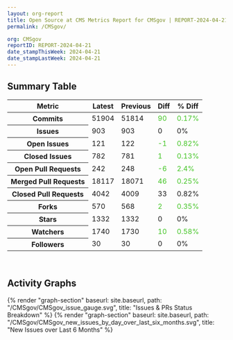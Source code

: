 ```yaml
---
layout: org-report
title: Open Source at CMS Metrics Report for CMSgov | REPORT-2024-04-21
permalink: /CMSgov/

org: CMSgov
reportID: REPORT-2024-04-21
date_stampThisWeek: 2024-04-21
date_stampLastWeek: 2024-04-21
---
```

<div class="summary-table">
  <table class="usa-table usa-table--borderless">
    <h2> Summary Table </h2>
    <thead>
      <tr>
        <th scope="col">Metric</th>
        <th scope="col">Latest</th>
        <th scope="col">Previous</th>
        <th scope="col">Diff</th>
        <th scope="col">% Diff</th>
      </tr>
    </thead>
    <tbody>
      <tr>
        <th scope="row">Commits</th>
        <td>51904</td>
        <td>51814</td>
        <td style="color: #45c527" >90</td>
        <td style="color: #45c527" >0.17%</td>
      </tr>
      <tr>
        <th scope="row">Issues</th>
        <td>903</td>
        <td>903</td>
        <td style="" >0</td>
        <td style="" >0%</td>
      </tr>
      <tr>
        <th scope="row">Open Issues</th>
        <td>121</td>
        <td>122</td>
        <td style="color: #45c527" >-1</td>
        <td style="color: #45c527" >0.82%</td>
      </tr>
      <tr>
        <th scope="row">Closed Issues</th>
        <td>782</td>
        <td>781</td>
        <td style="color: #45c527" >1</td>
        <td style="color: #45c527" >0.13%</td>
      </tr>
      <tr>
        <th scope="row">Open Pull Requests</th>
        <td>242</td>
        <td>248</td>
        <td style="color: #45c527" >-6</td>
        <td style="color: #45c527" >2.4%</td>
      </tr>
      <tr>
        <th scope="row">Merged Pull Requests</th>
        <td>18117</td>
        <td>18071</td>
        <td style="color: #45c527" >46</td>
        <td style="color: #45c527" >0.25%</td>
      </tr>
      <tr>
        <th scope="row">Closed Pull Requests</th>
        <td>4042</td>
        <td>4009</td>
        <td style="" >33</td>
        <td style="" >0.82%</td>
      </tr>
      <tr>
        <th scope="row">Forks</th>
        <td>570</td>
        <td>568</td>
        <td style="color: #45c527" >2</td>
        <td style="color: #45c527" >0.35%</td>
      </tr>
      <tr>
        <th scope="row">Stars</th>
        <td>1332</td>
        <td>1332</td>
        <td style="" >0</td>
        <td style="" >0%</td>
      </tr>
      <tr>
        <th scope="row">Watchers</th>
        <td>1740</td>
        <td>1730</td>
        <td style="color: #45c527" >10</td>
        <td style="color: #45c527" >0.58%</td>
      </tr>
      <tr>
        <th scope="row">Followers</th>
        <td>30</td>
        <td>30</td>
        <td style="" >0</td>
        <td style="" >0%</td>
      </tr>
    </tbody>
  </table>
</div>
<div class="graph-container">
  <br>
  <h2>Activity Graphs</h2>
  <div class="all-graphs">
    <!--- Issues/PRs Status Breakdown Graph -->
    {% render "graph-section" baseurl: site.baseurl, path: "/CMSgov/CMSgov_issue_gauge.svg", title: "Issues & PRs Status Breakdown" %}
    <!-- New Issues over Last 6 Months -->
    {% render "graph-section" baseurl: site.baseurl, path: "/CMSgov/CMSgov_new_issues_by_day_over_last_six_months.svg", title: "New Issues over Last 6 Months" %}
  </div>
</div>
